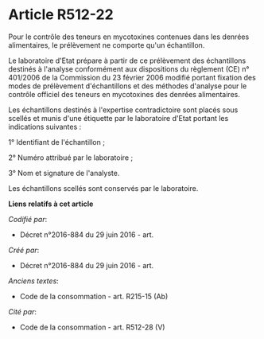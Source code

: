 # Article R512-22

Pour le contrôle des teneurs en mycotoxines contenues dans les denrées alimentaires, le prélèvement ne comporte qu'un
échantillon.

Le laboratoire d'Etat prépare à partir de ce prélèvement des échantillons destinés à l'analyse conformément aux dispositions
du règlement (CE) n° 401/2006 de la Commission du 23 février 2006 modifié portant fixation des modes de prélèvement
d'échantillons et des méthodes d'analyse pour le contrôle officiel des teneurs en mycotoxines des denrées alimentaires.

Les échantillons destinés à l'expertise contradictoire sont placés sous scellés et munis d'une étiquette par le laboratoire
d'Etat portant les indications suivantes :

1° Identifiant de l'échantillon ;

2° Numéro attribué par le laboratoire ;

3° Nom et signature de l'analyste.

Les échantillons scellés sont conservés par le laboratoire.

**Liens relatifs à cet article**

_Codifié par_:

  - Décret n°2016-884 du 29 juin 2016 - art.

_Créé par_:

  - Décret n°2016-884 du 29 juin 2016 - art.

_Anciens textes_:

  - Code de la consommation - art. R215-15 (Ab)

_Cité par_:

  - Code de la consommation - art. R512-28 (V)
